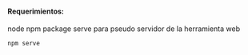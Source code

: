 



#### Requerimientos:
node npm package serve para pseudo servidor de la herramienta web
```sh
npm serve
```